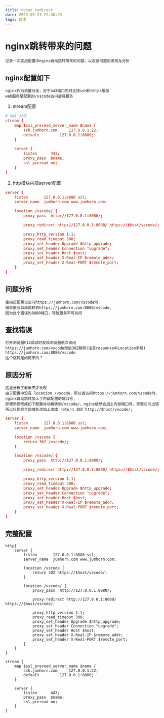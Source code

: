 ```yaml
---
title: nginx_redirect
date: 2023-05-23 22:38:23
tags: 技术
---
```


# nginx跳转带来的问题

    记录一次实战配置中nginx自动跳转带来的问题，以及该问题的发现与分析

## nginx配置如下

    nginx作为流量分发，对于443端口同时支持ssh和https服务
    web服务是配置的/vscode访问后端服务

1. stream配置
```conf
# SNI 分流
stream {
	map $ssl_preread_server_name $name {
		ssh.jumhorn.com     127.0.0.1:22;
		default         127.0.0.1:8880;
	}

	server {
		listen      443;
		proxy_pass  $name;
		ssl_preread on; 
	}
}
```

2. http模块内部server配置
```conf
server {
    listen       127.0.0.1:8880 ssl;
    server_name  jumhorn.com www.jumhorn.com;

    location /vscode/ {
        proxy_pass  http://127.0.0.1:8080/;

        proxy_redirect http://127.0.0.1:8080/ https://$host/vscode/;

        proxy_http_version 1.1;
        proxy_read_timeout 300;
        proxy_set_header Upgrade $http_upgrade;
        proxy_set_header Connection "upgrade";
        proxy_set_header Host $host;
        proxy_set_header X-Real-IP $remote_addr;
        proxy_set_header X-Real-PORT $remote_port;
    }
}
```

## 问题分析

    使用该配置当访问https://jumhorn.com/vscode时，
    服务器会自动跳转到https://jumhorn.com:8880/vscode,
    因为这个错误的8880端口，导致服务不可访问

## 查找错误

    打开浏览器F12调试时发现浏览器依次访问
    https://jumhorn.com/vscode然后302跳转(注意response中Location字段)
    https://jumhorn.com:8880/vscode
    这个跳转是如何来的？

## 原因分析

    这里分析了老半天才发现
    由于配置中没有 location /vscode，所以当访问https://jumhorn.com/vscode时，
    nginx自动跳转加上了内部配置的端口号,
    即便添修改成如下配置自动跳转到/vscode/，nginx依然会加上内部端口号，导致访问出错
    所以只能将全部域名添加上改成 return 302 http://$host/vscode/;
```conf
server {
    listen       127.0.0.1:8880 ssl;
    server_name  jumhorn.com www.jumhorn.com;

    location /vscode {
        return 302 /vscode/;
    }

    location /vscode/ {
        proxy_pass  http://127.0.0.1:8080/;

        proxy_redirect http://127.0.0.1:8080/ https://$host/vscode/;

        proxy_http_version 1.1;
        proxy_read_timeout 300;
        proxy_set_header Upgrade $http_upgrade;
        proxy_set_header Connection "upgrade";
        proxy_set_header Host $host;
        proxy_set_header X-Real-IP $remote_addr;
        proxy_set_header X-Real-PORT $remote_port;
    }
}
```

## 完整配置
```config
http{
    server {
        listen       127.0.0.1:8880 ssl;
        server_name  jumhorn.com www.jumhorn.com;

        location /vscode {
            return 302 https://$host/vscode/;
        }

        location /vscode/ {
            proxy_pass  http://127.0.0.1:8080/;

            proxy_redirect http://127.0.0.1:8080/ https://$host/vscode/;

            proxy_http_version 1.1;
            proxy_read_timeout 300;
            proxy_set_header Upgrade $http_upgrade;
            proxy_set_header Connection "upgrade";
            proxy_set_header Host $host;
            proxy_set_header X-Real-IP $remote_addr;
            proxy_set_header X-Real-PORT $remote_port;
        }
    }
}

stream {
	map $ssl_preread_server_name $name {
		ssh.jumhorn.com     127.0.0.1:22;
		default         127.0.0.1:8880;
	}

	server {
		listen      443;
		proxy_pass  $name;
		ssl_preread on; 
	}
}
```